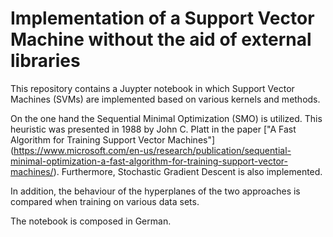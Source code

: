 # Implementation of a Support Vector Machine without the aid of external libraries
This repository contains a Juypter notebook in which Support Vector Machines (SVMs) are implemented based on various kernels and methods. 

On the one hand the Sequential Minimal Optimization (SMO) is utilized. This heuristic was presented in 1988 by John C. Platt in the paper ["A Fast Algorithm for Training Support Vector Machines"] (https://www.microsoft.com/en-us/research/publication/sequential-minimal-optimization-a-fast-algorithm-for-training-support-vector-machines/). Furthermore, Stochastic Gradient Descent is also implemented. 

In addition, the behaviour of the hyperplanes of the two approaches is compared when training on various data sets.

The notebook is composed in German.